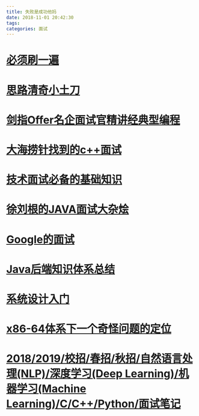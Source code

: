 ```yaml
---
title: 失败是成功他妈
date: 2018-11-01 20:42:30
tags:
categories: 面试
---
```

# [必须刷一遍](https://github.com/julycoding/The-Art-Of-Programming-By-July/blob/master/ebook/zh/Readme.md)
# [思路清奇小土刀](https://wdxtub.com/interview/14520609088903.html)

<!-- more -->

# [剑指Offer名企面试官精讲经典型编程](https://blog.csdn.net/lvsaixia/article/details/39582363)

# [大海捞针找到的c++面试](https://github.com/huihut/interview)

# [技术面试必备的基础知识](https://github.com/CyC2018/CS-Notes)

# [徐刘根的JAVA面试大杂烩](https://blog.csdn.net/xlgen157387/article/details/81156275)

# [Google的面试](https://github.com/jwasham/coding-interview-university/blob/master/translations/README-cn.md)

# [Java后端知识体系总结](https://github.com/zaiyunduan123/Java-Summarize)

# [系统设计入门](https://github.com/donnemartin/system-design-primer/blob/master/README-zh-Hans.md)

# [x86-64体系下一个奇怪问题的定位](http://blog.codinglabs.org/articles/trouble-of-x86-64-platform.html)

# [2018/2019/校招/春招/秋招/自然语言处理(NLP)/深度学习(Deep Learning)/机器学习(Machine Learning)/C/C++/Python/面试笔记](https://github.com/imhuay/Algorithm_Interview_Notes-Chinese)
